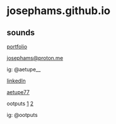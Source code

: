 # josephams.github.io

## sounds

[portfolio](https://josephams.github.io/portfolio)

josephams@proton.me

ig: @aetupe__

[linkedIn](https://www.linkedin.com/in/joseph-sergi-6b3a22212/)

[aetupe77](https://soundcloud.com/aetupe77)

ootputs [1](https://ootputs.bandcamp.com/releases) [2](https://soundcloud.com/ootputs)

ig: @ootputs
